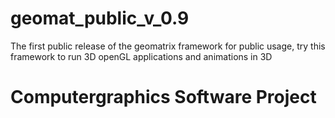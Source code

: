 # geomat_public_v_0.9
The first public release of the geomatrix framework for public usage, try this framework to run 3D openGL applications and animations in 3D

<h1>Computergraphics Software Project</h1>
